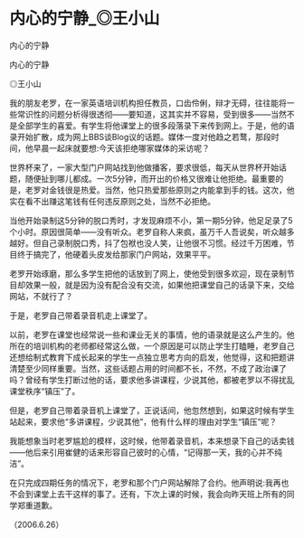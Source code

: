 # 内心的宁静_◎王小山

内心的宁静

内心的宁静

◎王小山

我的朋友老罗，在一家英语培训机构担任教员，口齿伶俐，辩才无碍，往往能将一些常识性的问题分析得很透彻——要知道，这其实并不容易，受到很多——当然不是全部学生的喜爱。有学生将他课堂上的很多段落录下来传到网上。于是，他的语录开始扩散，成为网上BBS谈Blog议的话题。媒体一度对他趋之若鹜，那段时间，他早晨一起床就要想:今天该拒绝哪家媒体的采访呢？

世界杯来了，一家大型门户网站找到他做播客，要求很低，每天从世界杯开始话题，随便扯到哪儿都成。一次5分钟，而开出的价格又很难让他拒绝。最重要的是，老罗对金钱很是热爱。当然，他只热爱那些原则之内能拿到手的钱。这次，他实在看不出赚这笔钱有任何违反原则之处，当然不必拒绝。

当他开始录制这5分钟的脱口秀时，才发现麻烦不小，第一期5分钟，他足足录了5个小时。原因很简单——没有听众。老罗自称人来疯，虽万千人吾说矣，听众越多越好。但自己录制脱口秀，抖了包袱也没人笑，让他很不习惯。经过千万困难，节目终于搞完了，他硬着头皮发给那家门户网站，效果平平。

老罗开始琢磨，那么多学生把他的话放到了网上，使他受到很多欢迎，现在录制节目却效果一般，就是因为没有配合没有交流，如果他把课堂自己的话录下来，交给网站，不就行了？

于是，老罗自己带着录音机走上课堂了。

以前，老罗在课堂也经常说一些和课业无关的事情，他的语录就是这么产生的。他所在的培训机构的老师都经常这么做，一个原因是可以防止学生打瞌睡，老罗自己还想给制式教育下成长起来的学生一点独立思考方向的启发，他觉得，这和把题讲清楚至少同样重要。当然，这些话题占用的时间都不长，不然，不成了政治课了吗？曾经有学生打断过他的话，要求他多讲课程，少说其他，都被老罗以不得扰乱课堂秩序“镇压”了。

但是，老罗自己带着录音机上课堂了，正说话间，他忽然想到，如果这时候有学生站起来，要求他“多讲课程，少说其他”，他有什么样的理由对学生“镇压”呢？

我能想象当时老罗尴尬的模样，这时候，他带着录音机，本来想录下自己的话卖钱——他后来引用崔健的话来形容自己彼时的心情，“记得那一天，我的心并不纯洁”。

在只完成四期任务的情况下，老罗和那个门户网站解除了合约。他声明说:我再也不会到课堂上去干这样的事了。还有，下次上课的时候，我会向昨天班上所有的同学郑重道歉。

（2006.6.26）